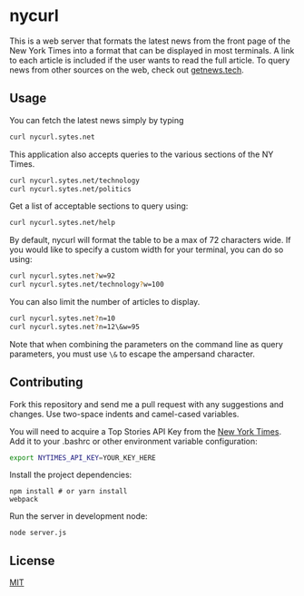 # nycurl
This is a web server that formats the latest news from the front page of the
New York Times into a format that can be displayed in most terminals. A link
to each article is included if the user wants to read the full article.
To query news from other sources on the web, check out
[getnews.tech](https://github.com/omgimanerd/getnews.tech).

## Usage
You can fetch the latest news simply by typing  
```bash
curl nycurl.sytes.net
```
This application also accepts queries to the various sections of the NY Times.
```bash
curl nycurl.sytes.net/technology
curl nycurl.sytes.net/politics
```
Get a list of acceptable sections to query using:
```bash
curl nycurl.sytes.net/help
```
By default, nycurl will format the table to be a max of 72 characters wide.
If you would like to specify a custom width for your terminal, you can do so
using:
```bash
curl nycurl.sytes.net?w=92
curl nycurl.sytes.net/technology?w=100
```
You can also limit the number of articles to display.
```bash
curl nycurl.sytes.net?n=10
curl nycurl.sytes.net?n=12\&w=95
```
Note that when combining the parameters on the command line as query parameters,
you must use `\&` to escape the ampersand character.

## Contributing
Fork this repository and send me a pull request with any suggestions and
changes. Use two-space indents and camel-cased variables.

You will need to acquire a Top Stories API Key from the
[New York Times](http://developer.nytimes.com). Add it to your .bashrc
or other environment variable configuration:
```bash
export NYTIMES_API_KEY=YOUR_KEY_HERE
```

Install the project dependencies:
```
npm install # or yarn install
webpack
```

Run the server in development node:
```
node server.js
```

## License
[MIT](https://github.com/omgimanerd/nycurl/blob/master/LICENSE)
